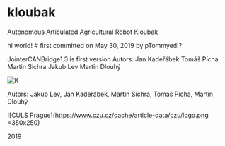# kloubak
Autonomous Articulated Agricultural Robot Kloubak


hi world! # first committed on May 30, 2019 by pTommyed!?


JointerCANBridge1.3 is first version
Autors:
Jan Kadeřábek
Tomáš Pícha
Martin Sichra
Jakub Lev
Martin Dlouhý

![K](https://robotika.cz/competitions/subtchallenge/tunnel-circuit/jointer-body3.png)

Autors:
Jakub Lev, Jan Kadeřábek, Martin Sichra, Tomáš Pícha, Martin Dlouhý

![CULS Prague](https://www.czu.cz/cache/article-data/czu/logo.png  =350x250)

2019
